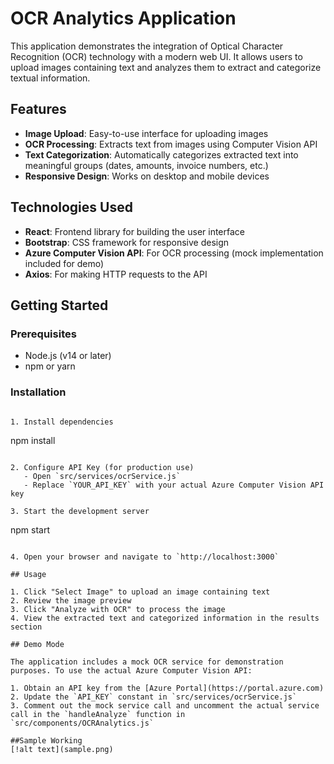 # OCR Analytics Application

This application demonstrates the integration of Optical Character Recognition (OCR) technology with a modern web UI. It allows users to upload images containing text and analyzes them to extract and categorize textual information.

## Features

- **Image Upload**: Easy-to-use interface for uploading images
- **OCR Processing**: Extracts text from images using Computer Vision API
- **Text Categorization**: Automatically categorizes extracted text into meaningful groups (dates, amounts, invoice numbers, etc.)
- **Responsive Design**: Works on desktop and mobile devices

## Technologies Used

- **React**: Frontend library for building the user interface
- **Bootstrap**: CSS framework for responsive design
- **Azure Computer Vision API**: For OCR processing (mock implementation included for demo)
- **Axios**: For making HTTP requests to the API

## Getting Started

### Prerequisites

- Node.js (v14 or later)
- npm or yarn

### Installation

```

1. Install dependencies
```
npm install
```

2. Configure API Key (for production use)
   - Open `src/services/ocrService.js`
   - Replace `YOUR_API_KEY` with your actual Azure Computer Vision API key

3. Start the development server
```
npm start
```

4. Open your browser and navigate to `http://localhost:3000`

## Usage

1. Click "Select Image" to upload an image containing text
2. Review the image preview
3. Click "Analyze with OCR" to process the image
4. View the extracted text and categorized information in the results section

## Demo Mode

The application includes a mock OCR service for demonstration purposes. To use the actual Azure Computer Vision API:

1. Obtain an API key from the [Azure Portal](https://portal.azure.com)
2. Update the `API_KEY` constant in `src/services/ocrService.js`
3. Comment out the mock service call and uncomment the actual service call in the `handleAnalyze` function in `src/components/OCRAnalytics.js`

##Sample Working
[!alt text](sample.png)